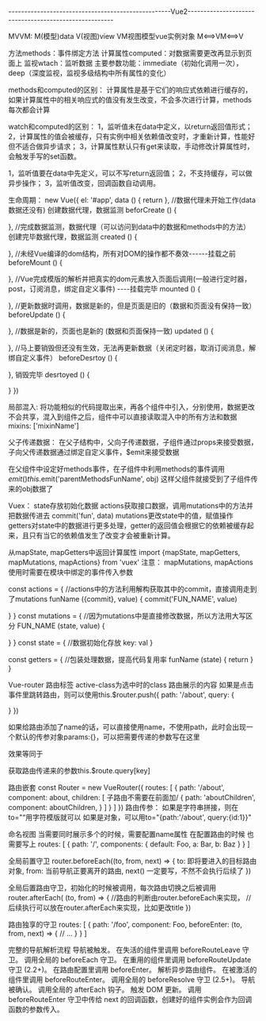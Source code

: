 ---------------------------------------------------Vue2------------------------------------------------------

MVVM: M(模型)data V(视图)view VM视图模型vue实例对象   M<==>VM<==>V

方法methods：事件绑定方法
计算属性computed：对数据需要更改再显示到页面上
监视wtach：监听数据
主要参数功能：immediate（初始化调用一次），deep（深度监视，监视多级结构中所有属性的变化）

methods和computed的区别：
计算属性是基于它们的响应式依赖进行缓存的，如果计算属性中的相关响应式的值没有发生改变，不会多次进行计算，methods每次都会计算

watch和computed的区别：
1，监听值未在data中定义，以return返回值形式；
2，计算属性的值会被缓存，只有实例中相关依赖值改变时，才重新计算，性能好但不适合做异步请求；
3，计算属性默认只有get来读取，手动修改计算属性时，会触发手写的set函数。

1，监听值要在data中先定义，可以不写return返回值；
2，不支持缓存，可以做异步操作；
3，监听值改变，回调函数自动调用。

生命周期：
new Vue({
  el: '#app',
  data () {
    return
  },
  //数据代理未开始工作(data数据还没有) 创建数据代理，数据监测
  beforCreate () {

  },
  //完成数据监测，数据代理（可以访问到data中的数据和methods中的方法） 创建完毕数据代理，数据监测
  created () {

  },
  //未经Vue编译的dom结构，所有对DOM的操作都不奏效------挂载之前
  beforeMount () {

  },
  //Vue完成模版的解析并把真实的dom元素放入页面后调用(一般进行定时器，post，订阅消息，绑定自定义事件) ----挂载完毕
  mounted () {

  },
  //更新数据时调用，数据是新的，但是页面是旧的（数据和页面没有保持一致）
  beforeUpdate () {

  },
  //数据是新的，页面也是新的 (数据和页面保持一致)
  updated () {

  },
  //马上要销毁但还没有生效，无法再更新数据（关闭定时器，取消订阅消息，解绑自定义事件）
  beforeDesrtoy () {

  },
  销毁完毕
  desrtoyed () {

  }
})

局部混入: 将功能相似的代码提取出来，再各个组件中引入，分别使用，数据更改不会共享，混入到组件之后，组件中可以直接读取混入中的所有方法和数据
mixins: ['mixinName']


父子传递数据：
在父子结构中，父向子传递数据，子组件通过props来接受数据，
子向父传递数据通过绑定自定义事件，$emit来接受数据

在父组件中设定好methods事件，在子组件中利用methods的事件调用$emit() 
this.$emit('parentMethodsFunName', obj)
这样父组件就接受到了子组件传来的obj数据了

Vuex：
state存放初始化数据
actions获取接口数据，调用mutations中的方法并把数据传进去 commit('fun', data)
mutations更改state中的值，赋值操作
getters对state中的数据进行更多处理，getter的返回值会根据它的依赖被缓存起来，且只有当它的依赖值发生了改变才会被重新计算。

从mapState, mapGetters中返回计算属性
import {mapState, mapGetters, mapMutations, mapActions} from 'vuex'
注意： mapMutations, mapActions使用时需要在模块中绑定的事件传入参数


const actions = {   //actions中的方法利用解构获取其中的commit，直接调用走到了mutations
  funName ({commit}, value) {
    commit('FUN_NAME', value)

  }
}
const mutations = {   //因为mutations中是直接修改数据，所以方法用大写区分
  FUN_NAME (state, value) {

  }
}
const state = {   //数据初始化存放
  key: val
}

const getters = {   //包装处理数据，提高代码复用率
  funName (state) {
    return 
  }
}


Vue-router
路由标签
active-class为选中时的class
<router-link to="/about" active-class="item">
路由展示的内容
<router-view>
如果是点击事件里跳转路由，则可以使用this.$router.push({
  path: '/about',
  query: {

  }
})

如果给路由添加了name的话，可以直接使用name，不使用path，此时会出现一个默认的传参对象params:{}，可以把需要传递的参数写在这里

效果等同于<router-link to="/about" active-class="item">

获取路由传递来的参数this.$route.query[key]

路由嵌套
const Router = new VueRouter({
  routes: [
    {
      path: '/about',
      component: about,
      children: [   子路由不需要在前面加/
        {
          path: 'aboutChildren',
          component: aboutChildren,
        }
      ]
    }
  ]
})
路由传参：
如果是字符串拼接，则在to="“用字符模版就可以
如果是对象，可以用to="{path:'/about', query:{id:1}}"

命名视图
当需要同时展示多个<router-view>的时候，需要配置name属性<router-view name="a">
在配置路由的时候 也需要写上
routes: [
    {
      path: '/',
      components: {
        default: Foo,
        a: Bar,
        b: Baz
      }
    }
  ]

全局前置守卫
router.beforeEach((to, from, next) => {
  to: 即将要进入的目标路由对象,
  from: 当前导航正要离开的路由,
  next() 一定要写，不然不会执行后续了
})

全局后置路由守卫，初始化的时候被调用，每次路由切换之后被调用
router.afterEach( (to, from) => {
  //路由的判断由router.beforeEach来实现，
  //后续执行可以放在router.afterEach来实现，比如更改title
})

路由独享的守卫
routes: [
    {
      path: '/foo',
      component: Foo,
      beforeEnter: (to, from, next) => {
        // ...
      }
    }
  ]

完整的导航解析流程
导航被触发。
在失活的组件里调用 beforeRouteLeave 守卫。
调用全局的 beforeEach 守卫。
在重用的组件里调用 beforeRouteUpdate 守卫 (2.2+)。
在路由配置里调用 beforeEnter。
解析异步路由组件。
在被激活的组件里调用 beforeRouteEnter。
调用全局的 beforeResolve 守卫 (2.5+)。
导航被确认。
调用全局的 afterEach 钩子。
触发 DOM 更新。
调用 beforeRouteEnter 守卫中传给 next 的回调函数，创建好的组件实例会作为回调函数的参数传入。